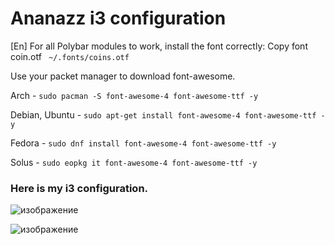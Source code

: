 # Ananazz i3 configuration

[En] For all Polybar modules to work, install the font correctly:
Copy font coin.otf
 ` ~/.fonts/coins.otf`
 
 Use your packet manager to download font-awesome.
 
 Arch - `sudo pacman -S font-awesome-4 font-awesome-ttf -y `
 
 Debian, Ubuntu - `sudo apt-get install font-awesome-4 font-awesome-ttf -y `
 
 Fedora - `sudo dnf install font-awesome-4 font-awesome-ttf -y `
 
 Solus - `sudo eopkg it font-awesome-4 font-awesome-ttf -y `
 


### Here is my i3 configuration.


![изображение](https://user-images.githubusercontent.com/54774559/129203836-5f3c1933-f14b-4600-9444-4854451e92ca.png)

![изображение](https://user-images.githubusercontent.com/54774559/129204020-165e0a1e-4d2b-4a81-bbf7-1344d8d3cffc.png)
